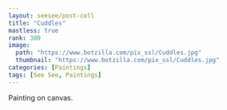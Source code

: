 ```yaml
---
layout: seesee/post-coll
title: "Cuddles"
mastless: true
rank: 380
image:
  path: "https://www.botzilla.com/pix_ssl/Cuddles.jpg"
  thumbnail: "https://www.botzilla.com/pix_ssl/Cuddles.jpg"
categories: [Paintings]
tags: [See See, Paintings]
---
```


Painting on canvas.



